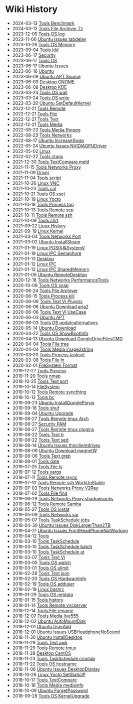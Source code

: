 # Wiki History

- 2024-03-13        [Tools Benchmark](/0129_Tools_Benchmark)
- 2024-03-12        [Tools File Archiver 7z](/0128_Tools_File_Archiver_7z)
- 2023-12-05        [Tools OS log](/0127_Tools_OS_log)
- 2023-11-06        [Ubuntu Issues tabdelay](/0126_Ubuntu_Issues_tabdelay)
- 2023-10-26        [Tools OS Memory](/0125_Tools_OS_Memory)
- 2023-09-04        [Tools ldd](/0124_Tools_ldd)
- 2023-06-17        [Security](/0123_Security)
- 2023-06-17        [Tools OS](/0122_Tools_OS)
- 2023-06-17        [Ubuntu Issues](/0121_Ubuntu_Issues)
- 2023-06-16        [Ubuntu](/0120_Ubuntu)
- 2023-06-09        [Ubuntu APT Source](/0119_Ubuntu_APT_Source)
- 2023-06-09        [Desktop GNOME](/0118_Desktop_GNOME)
- 2023-06-08        [Desktop KDE](/0117_Desktop_KDE)
- 2023-03-24        [Tools OS wall](/0115_Tools_OS_wall)
- 2023-03-24        [Tools OS write](/0116_Tools_OS_write)
- 2023-03-20        [Ubuntu SetDefaultKernel](/0114_Ubuntu_SetDefaultKernel)
- 2022-12-21        [Tools Remote](/0075_Tools_Remote)
- 2022-12-21        [Tools File](/0077_Tools_File)
- 2022-12-21        [Tools Text](/0078_Tools_Text)
- 2022-12-21        [Tools Media](/0076_Tools_Media)
- 2022-08-23        [Tools Media ffmpeg](/0002_Tools_Media_ffmpeg)
- 2022-08-23        [Tools Networks](/0060_Tools_Networks)
- 2022-08-17        [Ubuntu IncreaseSwap](/0083_Ubuntu_IncreaseSwap)
- 2022-05-24        [Ubuntu Issues NVIDIAGPUDriver](/0110_Ubuntu_Issues_NVIDIAGPUDriver)
- 2022-05-02        [Linux](/0001_Linux)
- 2022-02-22        [Tools ctags](/0003_Tools_ctags)
- 2021-12-30        [Tools TextCompare meld](/0004_Tools_TextCompare_meld)
- 2021-11-15        [Tools Networks Proxy](/0080_Tools_Networks_Proxy)
- 2021-11-09        [Driver](/0005_Driver)
- 2021-11-04        [Tools script](/0006_Tools_script)
- 2021-10-26        [Linux VNC](/0105_Linux_VNC)
- 2021-10-23        [Tools cal](/0007_Tools_cal)
- 2021-10-21        [Tools OS xset](/0008_Tools_OS_xset)
- 2021-10-19        [Linux Yocto](/0084_Linux_Yocto)
- 2021-10-18        [Tools Process top](/0009_Tools_Process_top)
- 2021-10-13        [Tools Remote scp](/0010_Tools_Remote_scp)
- 2021-10-11        [Tools Remote ssh](/0011_Tools_Remote_ssh)
- 2021-10-09        [Tools chrt](/0012_Tools_chrt)
- 2021-09-22        [Linux History](/0113_Linux_History)
- 2021-09-19        [Linux Kernel](/0013_Linux_Kernel)
- 2021-03-04        [Tools Networks Port](/0056_Tools_Networks_Port)
- 2021-03-02        [Ubuntu InstallSteam](/0063_Ubuntu_InstallSteam)
- 2021-01-19        [Linux POSIX与SystemV](/0082_Linux_POSIX与SystemV)
- 2021-01-19        [Linux IPC Semaphore](/0088_Linux_IPC_Semaphore)
- 2021-01-13        [Desktop](/0057_Desktop)
- 2021-01-12        [Linux IPC](/0086_Linux_IPC)
- 2021-01-12        [Linux IPC SharedMemory](/0087_Linux_IPC_SharedMemory)
- 2021-01-06        [Ubuntu RemoteDesktop](/0058_Ubuntu_RemoteDesktop)
- 2020-12-18        [Tools Networks PerformanceTools](/0106_Tools_Networks_PerformanceTools)
- 2020-10-09        [Tools OS snap](/0021_Tools_OS_snap)
- 2020-06-24        [Tools File Archiver](/0020_Tools_File_Archiver)
- 2020-06-15        [Tools Process kill](/0019_Tools_Process_kill)
- 2020-06-06        [Tools Text Vi Plugins](/0017_Tools_Text_Vi_Plugins)
- 2020-06-06        [Ubuntu Download aria2](/0091_Ubuntu_Download_aria2)
- 2020-06-06        [Tools Text Vi UseCase](/0018_Tools_Text_Vi_UseCase)
- 2020-06-03        [Ubuntu APT](/0015_Ubuntu_APT)
- 2020-06-03        [Tools OS updatealternatives](/0016_Tools_OS_updatealternatives)
- 2020-05-14        [Ubuntu Download](/0014_Ubuntu_Download)
- 2020-04-22        [Tools OS ShowBootInfo](/0061_Tools_OS_ShowBootInfo)
- 2020-04-13        [Ubuntu Download GoogleDriveFilesCMD](/0109_Ubuntu_Download_GoogleDriveFilesCMD)
- 2020-04-04        [Tools File tree](/0035_Tools_File_tree)
- 2020-04-04        [Tools Media image2string](/0036_Tools_Media_image2string)
- 2020-03-20        [Tools Process taskset](/0034_Tools_Process_taskset)
- 2020-03-08        [Tools File ln](/0033_Tools_File_ln)
- 2020-02-01        [FileSystem Format](/0081_FileSystem_Format)
- 2019-12-27        [Tools Process](/0032_Tools_Process)
- 2019-11-20        [Tools nmap](/0062_Tools_nmap)
- 2019-10-25        [Tools Text sort](/0031_Tools_Text_sort)
- 2019-10-14        [FileSystem](/0064_FileSystem)
- 2019-10-12        [Tools Remote syncthing](/0029_Tools_Remote_syncthing)
- 2019-10-12        [Tools bc](/0030_Tools_bc)
- 2019-09-23        [Ubuntu InstallGooglePinyin](/0090_Ubuntu_InstallGooglePinyin)
- 2019-09-18        [Tools shuf](/0028_Tools_shuf)
- 2019-09-04        [Ubuntu Upgrade](/0089_Ubuntu_Upgrade)
- 2019-08-27        [Tools Remote tmux Arch](/0111_Tools_Remote_tmux_Arch)
- 2019-08-27        [Security PAM](/0065_Security_PAM)
- 2019-08-27        [Tools Remote tmux plugins](/0112_Tools_Remote_tmux_plugins)
- 2019-08-22        [Tools Text tr](/0026_Tools_Text_tr)
- 2019-08-22        [Tools Text sed](/0027_Tools_Text_sed)
- 2019-08-14        [Ubuntu Issues thinclientdrives](/0092_Ubuntu_Issues_thinclientdrives)
- 2019-08-09        [Ubuntu Download magnetW](/0055_Ubuntu_Download_magnetW)
- 2019-08-06        [Tools Text grep](/0025_Tools_Text_grep)
- 2019-08-01        [Tools date](/0024_Tools_date)
- 2019-07-25        [Tools File ls](/0023_Tools_File_ls)
- 2019-07-12        [Tools xargs](/0022_Tools_xargs)
- 2019-07-11        [Tools Remote rsync](/0044_Tools_Remote_rsync)
- 2019-07-10        [Tools Remote ssh WorkUnStable](/0100_Tools_Remote_ssh_WorkUnStable)
- 2019-07-03        [Tools Networks Proxy V2Ray](/0066_Tools_Networks_Proxy_V2Ray)
- 2019-07-02        [Tools File find](/0043_Tools_File_find)
- 2019-06-29        [Tools Networks Proxy shadowsocks](/0067_Tools_Networks_Proxy_shadowsocks)
- 2019-06-12        [Tools Remote Samba](/0046_Tools_Remote_Samba)
- 2019-05-27        [Tools OS iostat](/0045_Tools_OS_iostat)
- 2019-05-09        [Tools Networks sar](/0048_Tools_Networks_sar)
- 2019-05-07        [Tools TaskSchedule jobs](/0047_Tools_TaskSchedule_jobs)
- 2019-04-30        [Ubuntu Issues DiskLargerThan2TB](/0099_Ubuntu_Issues_DiskLargerThan2TB)
- 2019-04-21        [Ubuntu Issues FrontHeadPhoneNotWorking](/0101_Ubuntu_Issues_FrontHeadPhoneNotWorking)
- 2019-04-12        [Tools](/0059_Tools)
- 2019-03-10        [Tools TaskSchedule](/0040_Tools_TaskSchedule)
- 2019-03-10        [Tools TaskSchedule batch](/0038_Tools_TaskSchedule_batch)
- 2019-03-10        [Tools TaskSchedule at](/0037_Tools_TaskSchedule_at)
- 2019-03-07        [Tools Text Vi](/0039_Tools_Text_Vi)
- 2019-03-05        [Tools OS watch](/0098_Tools_OS_watch)
- 2019-03-01        [Tools OS ulimit](/0041_Tools_OS_ulimit)
- 2019-02-28        [Tools Text json](/0042_Tools_Text_json)
- 2019-02-20        [Tools OS HardwareInfo](/0068_Tools_OS_HardwareInfo)
- 2019-02-19        [Tools OS adduser](/0069_Tools_OS_adduser)
- 2019-02-19        [Linux bashrc](/0102_Linux_bashrc)
- 2019-01-29        [Tools OS netdata](/0108_Tools_OS_netdata)
- 2019-01-15        [Tools history](/0049_Tools_history)
- 2019-01-14        [Tools Remote vncserver](/0103_Tools_Remote_vncserver)
- 2018-12-14        [Tools File rename](/0050_Tools_File_rename)
- 2018-12-07        [Tools Media live555](/0070_Tools_Media_live555)
- 2018-12-02        [Ubuntu AutoMountDisk](/0097_Ubuntu_AutoMountDisk)
- 2018-12-01        [Ubuntu UserAdd](/0104_Ubuntu_UserAdd)
- 2018-12-01        [Ubuntu Issues USBHeadphoneNoSound](/0096_Ubuntu_Issues_USBHeadphoneNoSound)
- 2018-11-30        [Ubuntu InstallDesktop](/0094_Ubuntu_InstallDesktop)
- 2018-11-29        [Tools Text awk](/0052_Tools_Text_awk)
- 2018-11-29        [Tools Remote tmux](/0051_Tools_Remote_tmux)
- 2018-11-29        [Desktop CentOS](/0107_Desktop_CentOS)
- 2018-11-23        [Tools TaskSchedule crontab](/0071_Tools_TaskSchedule_crontab)
- 2018-11-22        [Tools OS hostname](/0072_Tools_OS_hostname)
- 2018-11-06        [Ubuntu Issues DesktopDisplay](/0095_Ubuntu_Issues_DesktopDisplay)
- 2018-10-26        [Linux Yocto SetStaticIP](/0085_Linux_Yocto_SetStaticIP)
- 2018-10-17        [Tools TextCompare](/0054_Tools_TextCompare)
- 2018-10-16        [Tools Media mediainfo](/0053_Tools_Media_mediainfo)
- 2018-10-09        [Ubuntu ForgetPassword](/0093_Ubuntu_ForgetPassword)
- 2018-09-28        [Tools OS KernelUpgrade](/0073_Tools_OS_KernelUpgrade)
